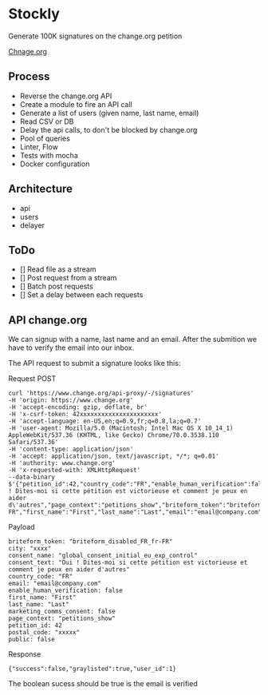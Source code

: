 # Stockly

Generate 100K signatures on the change.org petition


[Chnage.org](https://www.change.org/p/yana%C3%ABl-barbier-hire-yana%C3%ABl-barbier?recruiter=917966904&utm_source=share_petition&utm_medium=copylink&utm_campaign=share_petition)


## Process

- Reverse the change.org API
- Create a module to fire an API call
- Generate a list of users (given name, last name, email)
- Read CSV or DB
- Delay the api calls, to don't be blocked by change.org
- Pool of queries
- Linter, Flow
- Tests with mocha
- Docker configuration

## Architecture

- api
- users
- delayer

## ToDo

- [] Read file as a stream
- [] Post request from a stream
- [] Batch post requests
- [] Set a delay between each requests

## API change.org

We can signup with a name, last name and an email.
After the submition we have to verify the email into our inbox.

The API request to submit a signature looks like this:

Request POST

```
curl 'https://www.change.org/api-proxy/-/signatures'
-H 'origin: https://www.change.org'
-H 'accept-encoding: gzip, deflate, br'
-H 'x-csrf-token: 42xxxxxxxxxxxxxxxxxxxxxx'
-H 'accept-language: en-US,en;q=0.9,fr;q=0.8,la;q=0.7'
-H 'user-agent: Mozilla/5.0 (Macintosh; Intel Mac OS X 10_14_1) AppleWebKit/537.36 (KHTML, like Gecko) Chrome/70.0.3538.110 Safari/537.36'
-H 'content-type: application/json'
-H 'accept: application/json, text/javascript, */*; q=0.01'
-H 'authority: www.change.org'
-H 'x-requested-with: XMLHttpRequest'
--data-binary $'{"petition_id":42,"country_code":"FR","enable_human_verification":false,"consent_name":"global_consent_initial_eu_exp_control","consent_text":"Oui ! Dites-moi si cette pétition est victorieuse et comment je peux en aider d\'autres","page_context":"petitions_show","briteform_token":"briteform_disabled_FR_fr-FR","first_name":"First","last_name":"Last","email":"email@company.com","city":"xxxx","postal_code":"xxxxx","marketing_comms_consent":false,"public":false}'
```

Payload

```
briteform_token: "briteform_disabled_FR_fr-FR"
city: "xxxx"
consent_name: "global_consent_initial_eu_exp_control"
consent_text: "Oui ! Dites-moi si cette pétition est victorieuse et comment je peux en aider d'autres"
country_code: "FR"
email: "email@company.com"
enable_human_verification: false
first_name: "First"
last_name: "Last"
marketing_comms_consent: false
page_context: "petitions_show"
petition_id: 42
postal_code: "xxxxx"
public: false
```

Response

```
{"success":false,"graylisted":true,"user_id":1}
```

The boolean sucess should be true is the email is verified
